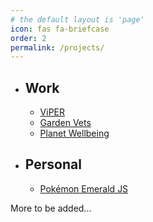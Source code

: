 ```yaml
---
# the default layout is 'page'
icon: fas fa-briefcase
order: 2
permalink: /projects/
---
```


- ## Work
  - [ViPER](/projects/work/viper/)
  - [Garden Vets](/projects/work/garden-vets/)
  - [Planet Wellbeing](/projects/work/planet-wellbeing)

- ## Personal
  - [Pokémon Emerald JS](/projects/personal/pokemon-emerald-js)

More to be added...
